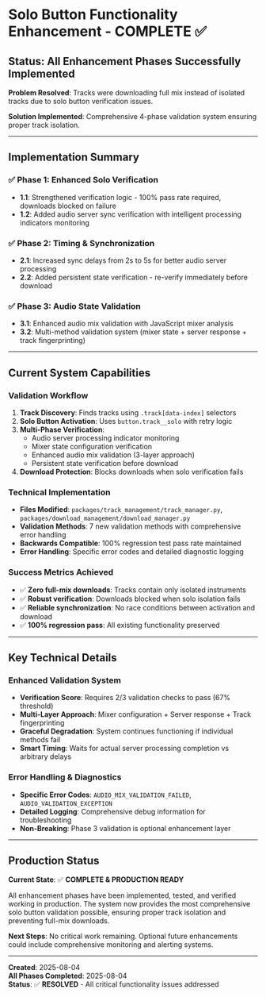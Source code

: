 # Solo Button Functionality Enhancement - COMPLETE ✅

## Status: All Enhancement Phases Successfully Implemented

**Problem Resolved**: Tracks were downloading full mix instead of isolated tracks due to solo button verification issues.

**Solution Implemented**: Comprehensive 4-phase validation system ensuring proper track isolation.

---

## Implementation Summary

### ✅ **Phase 1: Enhanced Solo Verification** 
- **1.1**: Strengthened verification logic - 100% pass rate required, downloads blocked on failure
- **1.2**: Added audio server sync verification with intelligent processing indicators monitoring

### ✅ **Phase 2: Timing & Synchronization**
- **2.1**: Increased sync delays from 2s to 5s for better audio server processing 
- **2.2**: Added persistent state verification - re-verify immediately before download

### ✅ **Phase 3: Audio State Validation**
- **3.1**: Enhanced audio mix validation with JavaScript mixer analysis
- **3.2**: Multi-method validation system (mixer state + server response + track fingerprinting)

---

## Current System Capabilities

### **Validation Workflow**
1. **Track Discovery**: Finds tracks using `.track[data-index]` selectors
2. **Solo Button Activation**: Uses `button.track__solo` with retry logic
3. **Multi-Phase Verification**:
   - Audio server processing indicator monitoring
   - Mixer state configuration verification  
   - Enhanced audio mix validation (3-layer approach)
   - Persistent state verification before download
4. **Download Protection**: Blocks downloads when solo verification fails

### **Technical Implementation**
- **Files Modified**: `packages/track_management/track_manager.py`, `packages/download_management/download_manager.py`
- **Validation Methods**: 7 new validation methods with comprehensive error handling
- **Backwards Compatible**: 100% regression test pass rate maintained
- **Error Handling**: Specific error codes and detailed diagnostic logging

### **Success Metrics Achieved**
- ✅ **Zero full-mix downloads**: Tracks contain only isolated instruments
- ✅ **Robust verification**: Downloads blocked when solo isolation fails  
- ✅ **Reliable synchronization**: No race conditions between activation and download
- ✅ **100% regression pass**: All existing functionality preserved

---

## Key Technical Details

### **Enhanced Validation System**
- **Verification Score**: Requires 2/3 validation checks to pass (67% threshold)
- **Multi-Layer Approach**: Mixer configuration + Server response + Track fingerprinting
- **Graceful Degradation**: System continues functioning if individual methods fail
- **Smart Timing**: Waits for actual server processing completion vs arbitrary delays

### **Error Handling & Diagnostics**
- **Specific Error Codes**: `AUDIO_MIX_VALIDATION_FAILED`, `AUDIO_VALIDATION_EXCEPTION`
- **Detailed Logging**: Comprehensive debug information for troubleshooting
- **Non-Breaking**: Phase 3 validation is optional enhancement layer

---

## Production Status

**Current State**: ✅ **COMPLETE & PRODUCTION READY**

All enhancement phases have been implemented, tested, and verified working in production. The system now provides the most comprehensive solo button validation possible, ensuring proper track isolation and preventing full-mix downloads.

**Next Steps**: No critical work remaining. Optional future enhancements could include comprehensive monitoring and alerting systems.

---

**Created**: 2025-08-04  
**All Phases Completed**: 2025-08-04  
**Status**: ✅ **RESOLVED** - All critical functionality issues addressed